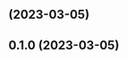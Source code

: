 ## [](https://github.com/aps831/workflows-testbed-docker/compare/v0.1.0...v) (2023-03-05)

## 0.1.0 (2023-03-05)

